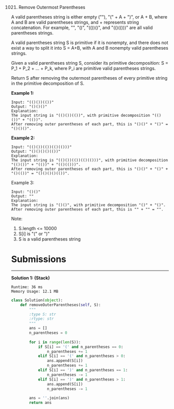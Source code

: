 1021. Remove Outermost Parentheses

A valid parentheses string is either empty (""), "(" + A + ")", or A + B, where A and B are valid parentheses strings, and + represents string concatenation.  For example, "", "()", "(())()", and "(()(()))" are all valid parentheses strings.

A valid parentheses string S is primitive if it is nonempty, and there does not exist a way to split it into S = A+B, with A and B nonempty valid parentheses strings.

Given a valid parentheses string S, consider its primitive decomposition: S = P_1 + P_2 + ... + P_k, where P_i are primitive valid parentheses strings.

Return S after removing the outermost parentheses of every primitive string in the primitive decomposition of S.

**Example 1:**
```
Input: "(()())(())"
Output: "()()()"
Explanation: 
The input string is "(()())(())", with primitive decomposition "(()())" + "(())".
After removing outer parentheses of each part, this is "()()" + "()" = "()()()".
```

**Example 2:**
```
Input: "(()())(())(()(()))"
Output: "()()()()(())"
Explanation: 
The input string is "(()())(())(()(()))", with primitive decomposition "(()())" + "(())" + "(()(()))".
After removing outer parentheses of each part, this is "()()" + "()" + "()(())" = "()()()()(())".
```

Example 3:
```
Input: "()()"
Output: ""
Explanation: 
The input string is "()()", with primitive decomposition "()" + "()".
After removing outer parentheses of each part, this is "" + "" = "".
```

Note:

1. S.length <= 10000
1. S[i] is "(" or ")"
1. S is a valid parentheses string

# Submissions
---
**Solution 1: (Stack)**
```
Runtime: 36 ms
Memory Usage: 12.1 MB
```
```python
class Solution(object):
    def removeOuterParentheses(self, S):
        """
        :type S: str
        :rtype: str
        """
        ans = []
        n_parentheses = 0
        
        for i in range(len(S)):
            if S[i] == '(' and n_parentheses == 0:
                n_parentheses += 1
            elif S[i] == '(' and n_parentheses > 0:
                ans.append(S[i])
                n_parentheses += 1
            elif S[i] == ')' and n_parentheses == 1:
                n_parentheses -= 1
            elif S[i] == ')' and n_parentheses > 1:
                ans.append(S[i])
                n_parentheses -= 1
            
        ans = ''.join(ans)
        return ans
```